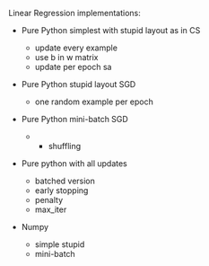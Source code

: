 

Linear Regression implementations:
- Pure Python simplest with stupid layout as in CS
    - update every example
    - use b in w matrix
    - update per epoch
sa
- Pure Python stupid layout SGD
    - one random example per epoch

- Pure Python mini-batch SGD
    - + shuffling

- Pure python with all updates
    - batched version
    - early stopping
    - penalty
    - max_iter


- Numpy 
    - simple stupid
    - mini-batch